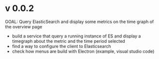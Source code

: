 # v 0.0.2

GOAL: Query ElasticSearch and display some metrics on the time graph of the overview page

- build a service that query a running instance of ES and display a timegraph about the metric and the time period selected
- find a way to configure the client to Elasticsearch
- check how menus are build with Electron (example, visual studio code)
